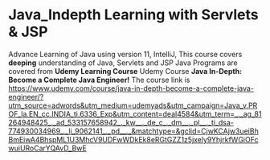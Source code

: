 # Java_Indepth Learning with Servlets & JSP
Advance Learning of Java using version 11, IntelliJ, 
This course covers **deeping** understanding of Java, Servlets and JSP
Java Programs are covered from **Udemy Learning Course**
Udemy Course **Java In-Depth: Become a Complete Java Engineer!**
The course link is https://www.udemy.com/course/java-in-depth-become-a-complete-java-engineer/?utm_source=adwords&utm_medium=udemyads&utm_campaign=Java_v.PROF_la.EN_cc.INDIA_ti.6336_Exp&utm_content=deal4584&utm_term=_._ag_81264948425_._ad_533157658942_._kw__._de_c_._dm__._pl__._ti_dsa-774930034969_._li_9062141_._pd__._&matchtype=&gclid=CjwKCAjw3ueiBhBmEiwA4BhspML1U3MhcV9UDFwWDkEk8eRGtGZZ1z5jxely9YhjrkfWGiOFcwuiURoCarYQAvD_BwE